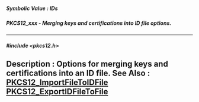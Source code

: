 ##### Symbolic Value : IDs
##### PKCS12_xxx - Merging keys and certifications into ID file options.
---
##### #include <pkcs12.h>
**Description :**
Options for merging keys and certifications into an ID file.
**See Also :**
[PKCS12_ImportFileToIDFile](D:/md_files/PKCS12_ImportFileToIDFile.md)
[PKCS12_ExportIDFileToFile](D:/md_files/PKCS12_ExportIDFileToFile.md)
---
